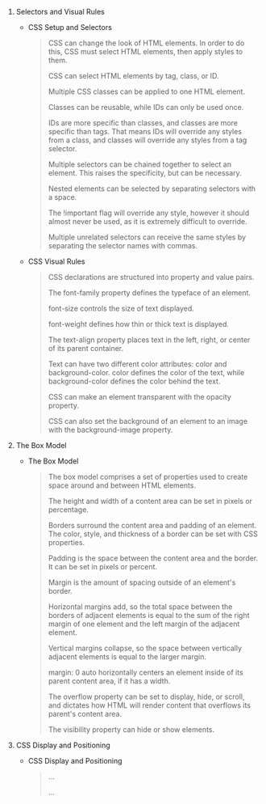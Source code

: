 1. Selectors and Visual Rules
	 - CSS Setup and Selectors
		> 
		> CSS can change the look of HTML elements. In order to do this, CSS must select HTML elements, then apply styles to them.
		> 
		> CSS can select HTML elements by tag, class, or ID.
		> 
		> Multiple CSS classes can be applied to one HTML element.
		> 
		> Classes can be reusable, while IDs can only be used once.
		> 
		> IDs are more specific than classes, and classes are more specific than tags. That means IDs will override any styles from a class, and classes will override any styles from a tag selector.
		> 
		> Multiple selectors can be chained together to select an element. This raises the specificity, but can be necessary.
		> 
		> Nested elements can be selected by separating selectors with a space.
		> 
		> The !important flag will override any style, however it should almost never be used, as it is extremely difficult to override.
		> 
		> Multiple unrelated selectors can receive the same styles by separating the selector names with commas.
		
	  - CSS Visual Rules
		   > CSS declarations are structured into property and value pairs.
		   > 
		   > The font-family property defines the typeface of an element.
		   > 
		   > font-size controls the size of text displayed.
		   > 
		   > font-weight defines how thin or thick text is displayed.
		   > 
		   > The text-align property places text in the left, right, or center of its parent container.
		   > 
		   > Text can have two different color attributes: color and background-color. color defines the color of the text, while background-color defines the color behind the text.
		   > 
		   > CSS can make an element transparent with the opacity property.
		   > 
		   > CSS can also set the background of an element to an image with the background-image property.
2. The Box Model
	- The Box Model
		> The box model comprises a set of properties used to create space around and between HTML elements.
		>
		> The height and width of a content area can be set in pixels or percentage.
		>
		> Borders surround the content area and padding of an element. The color, style, and thickness of a border can be set with CSS properties.
		>
		> Padding is the space between the content area and the border. It can be set in pixels or percent.
		>
		> Margin is the amount of spacing outside of an element's border.
		>
		> Horizontal margins add, so the total space between the borders of adjacent elements is equal to the sum of the right margin of one element and the left margin of the adjacent element.
		>
		> Vertical margins collapse, so the space between vertically adjacent elements is equal to the larger margin.
		>
		> margin: 0 auto horizontally centers an element inside of its parent content area, if it has a width.
		>
		> The overflow property can be set to display, hide, or scroll, and dictates how HTML will render content that overflows its parent's content area.
		>
		> The visibility property can hide or show elements.

3. CSS Display and Positioning
	- CSS Display and Positioning
		> ...
		> 
		> ...

